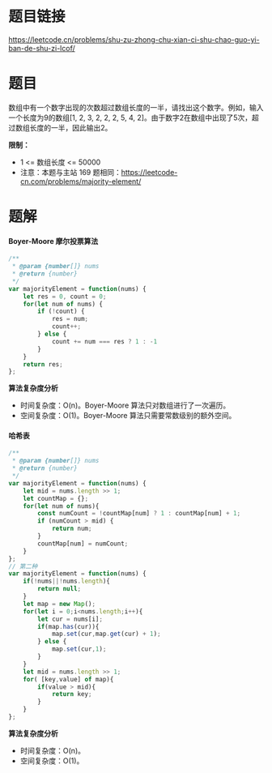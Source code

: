 # 题目链接

https://leetcode.cn/problems/shu-zu-zhong-chu-xian-ci-shu-chao-guo-yi-ban-de-shu-zi-lcof/  

# 题目
数组中有一个数字出现的次数超过数组长度的一半，请找出这个数字。例如，输入一个长度为9的数组[1, 2, 3, 2, 2, 2, 5, 4, 2]。由于数字2在数组中出现了5次，超过数组长度的一半，因此输出2。

**限制：**
- 1 <= 数组长度 <= 50000
- 注意：本题与主站 169 题相同：https://leetcode-cn.com/problems/majority-element/

# 题解

#### Boyer-Moore 摩尔投票算法
```js
/**
 * @param {number[]} nums
 * @return {number}
 */
var majorityElement = function(nums) {
    let res = 0, count = 0;
    for(let num of nums) {
        if (!count) {
            res = num;
            count++;
        } else {
            count += num === res ? 1 : -1
        }
    }
    return res;
};
```

**算法复杂度分析**
- 时间复杂度：O(n)。Boyer-Moore 算法只对数组进行了一次遍历。
- 空间复杂度：O(1)。Boyer-Moore 算法只需要常数级别的额外空间。

#### 哈希表
```js
/**
 * @param {number[]} nums
 * @return {number}
 */
var majorityElement = function(nums) {
    let mid = nums.length >> 1;
    let countMap = {};
    for(let num of nums){
        const numCount = !countMap[num] ? 1 : countMap[num] + 1;
        if (numCount > mid) {
            return num;
        }
        countMap[num] = numCount;
    }
};
// 第二种
var majorityElement = function(nums) {
    if(!nums||!nums.length){
        return null;
    }
    let map = new Map();
    for(let i = 0;i<nums.length;i++){
        let cur = nums[i];
        if(map.has(cur)){
            map.set(cur,map.get(cur) + 1);
        } else {
            map.set(cur,1);
        }
    }
    let mid = nums.length >> 1;
    for( [key,value] of map){
        if(value > mid){
            return key;
        }
    }
};
```
**算法复杂度分析**
- 时间复杂度：O(n)。
- 空间复杂度：O(1)。